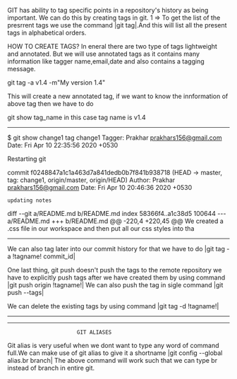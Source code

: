 GIT has ability to tag specific points in a repository's history as being important. We can do this by creating tags in git.
1 =>
To get the list of the presrrent tags we use the command |git tag|.And this will list all the present tags in alphabetical orders.

HOW TO CREATE TAGS?
In eneral there are two type of tags lightweight and annotated. But we will use annotated tags as it contains many information like tagger name,email,date and also contains a tagging message.

git tag -a v1.4 -m"My version 1.4"

This will create a new annotated tag, if we want to know the innformation of above tag then we have to do

git show tag_name
in this case tag name is v1.4

---

\$ git show change1
tag change1
Tagger: Prakhar <prakhars156@gmail.com>
Date: Fri Apr 10 22:35:56 2020 +0530

Restarting git

commit f0248847a1c1a463d7a841dedb0b7f841b938718 (HEAD -> master, tag: change1, origin/master, origin/HEAD)
Author: Prakhar <prakhars156@gmail.com>
Date: Fri Apr 10 20:46:36 2020 +0530

    updating notes

diff --git a/README.md b/README.md
index 58366f4..a1c38d5 100644
--- a/README.md
+++ b/README.md
@@ -220,4 +220,45 @@ We created a .css file in our workspace and then put all our css styles into tha

---

We can also tag later into our commit history
for that we have to do |git tag -a !tagname! commit_id|

One last thing, git push doesn't push the tags to the remote repository we have to explicitly push tags after we have created them by using command |git push origin !tagname!|
We can also push the tag in sigle command |git push --tags|

We can delete the existing tags by using command |git tag -d !tagname!|

---

---

                          GIT ALIASES

Git alias is very useful when we dont want to type any word of command full.We can make use of git alias to give it a shortname
|git config --global alias.br branch|
The above command will work such that we can type br instead of branch in entire git.
